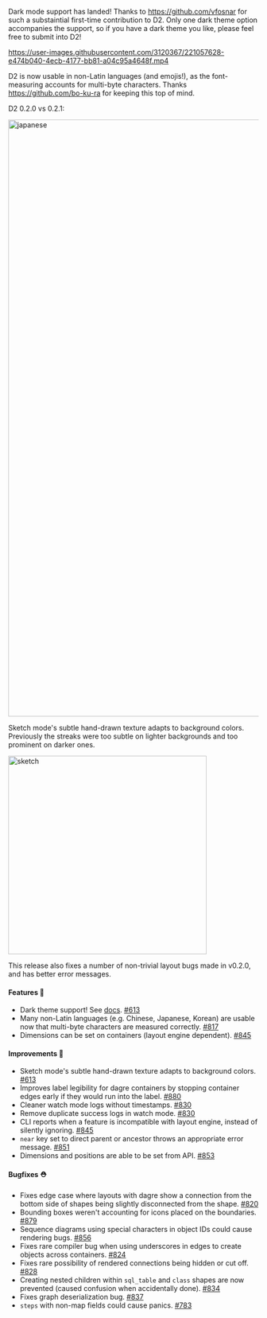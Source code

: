 Dark mode support has landed! Thanks to https://github.com/vfosnar for such a substaintial first-time contribution to D2. Only one dark theme option accompanies the support, so if you have a dark theme you like, please feel free to submit into D2!

https://user-images.githubusercontent.com/3120367/221057628-e474b040-4ecb-4177-bb81-a04c95a4648f.mp4

D2 is now usable in non-Latin languages (and emojis!), as the font-measuring accounts for multi-byte characters. Thanks https://github.com/bo-ku-ra for keeping this top of mind.

D2 0.2.0 vs 0.2.1:

<img width="1200" alt="japanese" src="https://user-images.githubusercontent.com/3120367/221058010-9a405cbf-a1dc-4005-8820-bf17d920105c.png">

Sketch mode's subtle hand-drawn texture adapts to background colors. Previously the streaks were too subtle on lighter backgrounds and too prominent on darker ones.

<img width="399" alt="sketch" src="https://user-images.githubusercontent.com/3120367/221042548-aee58a6c-e0c0-4e58-8d79-d0b609a9d750.png">

This release also fixes a number of non-trivial layout bugs made in v0.2.0, and has better error messages. 

#### Features 🚀

- Dark theme support! See [docs](https://d2lang.com/tour/themes#dark-theme). [#613](https://github.com/terrastruct/d2/pull/613)
- Many non-Latin languages (e.g. Chinese, Japanese, Korean) are usable now that multi-byte characters are measured correctly. [#817](https://github.com/terrastruct/d2/pull/817)
- Dimensions can be set on containers (layout engine dependent). [#845](https://github.com/terrastruct/d2/pull/845)

#### Improvements 🧹

- Sketch mode's subtle hand-drawn texture adapts to background colors. [#613](https://github.com/terrastruct/d2/pull/613)
- Improves label legibility for dagre containers by stopping container edges early if they would run into the label. [#880](https://github.com/terrastruct/d2/pull/880)
- Cleaner watch mode logs without timestamps. [#830](https://github.com/terrastruct/d2/pull/830)
- Remove duplicate success logs in watch mode. [#830](https://github.com/terrastruct/d2/pull/830)
- CLI reports when a feature is incompatible with layout engine, instead of silently ignoring. [#845](https://github.com/terrastruct/d2/pull/845)
- `near` key set to direct parent or ancestor throws an appropriate error message. [#851](https://github.com/terrastruct/d2/pull/851)
- Dimensions and positions are able to be set from API. [#853](https://github.com/terrastruct/d2/pull/853)

#### Bugfixes ⛑️

- Fixes edge case where layouts with dagre show a connection from the bottom side of shapes being slightly disconnected from the shape. [#820](https://github.com/terrastruct/d2/pull/820)
- Bounding boxes weren't accounting for icons placed on the boundaries. [#879](https://github.com/terrastruct/d2/pull/879)
- Sequence diagrams using special characters in object IDs could cause rendering bugs. [#856](https://github.com/terrastruct/d2/issues/856)
- Fixes rare compiler bug when using underscores in edges to create objects across containers. [#824](https://github.com/terrastruct/d2/pull/824)
- Fixes rare possibility of rendered connections being hidden or cut off. [#828](https://github.com/terrastruct/d2/pull/828)
- Creating nested children within `sql_table` and `class` shapes are now prevented (caused confusion when accidentally done). [#834](https://github.com/terrastruct/d2/pull/834)
- Fixes graph deserialization bug. [#837](https://github.com/terrastruct/d2/pull/837)
- `steps` with non-map fields could cause panics. [#783](https://github.com/terrastruct/d2/pull/783)
